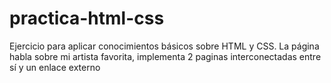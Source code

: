 # practica-html-css
Ejercicio para aplicar conocimientos básicos sobre HTML y CSS. La página habla sobre mi artista favorita, implementa 2 paginas interconectadas entre sí y un enlace externo
